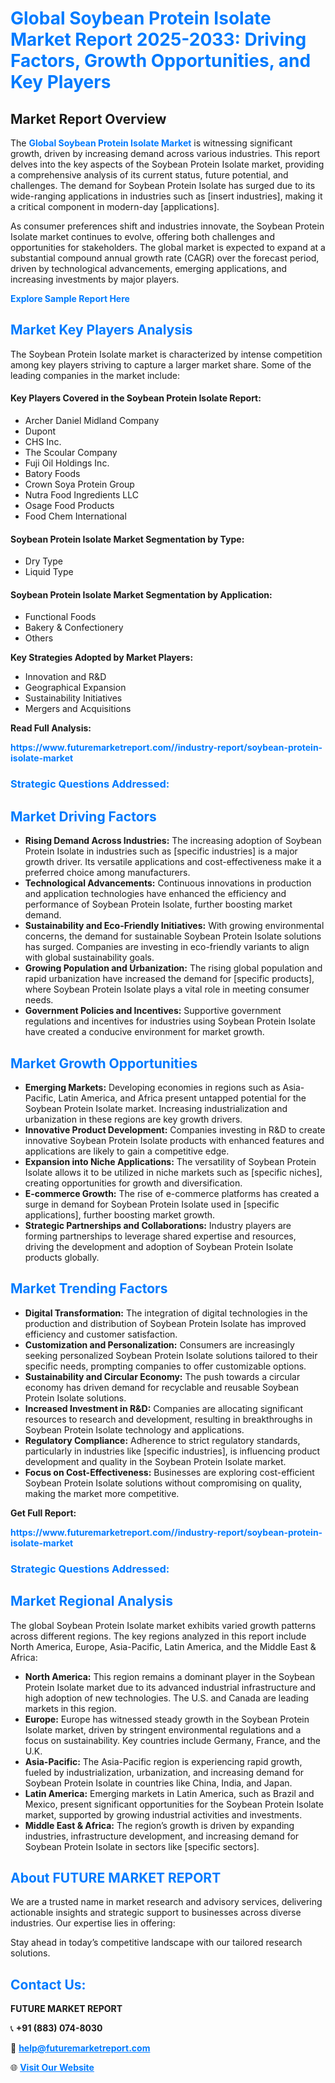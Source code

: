 <h1 style="color: #007BFF;">Global Soybean Protein Isolate Market Report 2025-2033: Driving Factors, Growth Opportunities, and Key Players</h1>

<section id="overview">
<h2>Market Report Overview</h2>
<p>The <a href="https://www.futuremarketreport.com//industry-report/soybean-protein-isolate-market" style="color: #007BFF; text-decoration: none;"><strong>Global Soybean Protein Isolate Market</strong></a> is witnessing significant growth, driven by increasing demand across various industries. This report delves into the key aspects of the Soybean Protein Isolate market, providing a comprehensive analysis of its current status, future potential, and challenges. The demand for Soybean Protein Isolate has surged due to its wide-ranging applications in industries such as [insert industries], making it a critical component in modern-day [applications].</p>
<p>As consumer preferences shift and industries innovate, the Soybean Protein Isolate market continues to evolve, offering both challenges and opportunities for stakeholders. The global market is expected to expand at a substantial compound annual growth rate (CAGR) over the forecast period, driven by technological advancements, emerging applications, and increasing investments by major players.</p>
</section>

<section id="overview">
<p><a href="https://www.futuremarketreport.com//request-sample/reportId=57578" style="color: #007BFF; text-decoration: none;"><strong>Explore Sample Report Here</strong></a></p>
</section>

<section id="key-players">
<h2 style="color: #007BFF;">Market Key Players Analysis</h2>
<p>The Soybean Protein Isolate market is characterized by intense competition among key players striving to capture a larger market share. Some of the leading companies in the market include:</p>
<h4>Key Players Covered in the Soybean Protein Isolate Report:</h4>
<ul><li>Archer Daniel Midland Company</li><li>Dupont</li><li>CHS Inc.</li><li>The Scoular Company</li><li>Fuji Oil Holdings Inc.</li><li>Batory Foods</li><li>Crown Soya Protein Group</li><li>Nutra Food Ingredients LLC</li><li>Osage Food Products</li><li>Food Chem International</li></ul>
<h4>Soybean Protein Isolate Market Segmentation by Type:</h4>
<ul><li>Dry Type</li><li>Liquid Type</li></ul>

<h4>Soybean Protein Isolate Market Segmentation by Application:</h4>
<ul><li>Functional Foods</li><li>Bakery &amp; Confectionery</li><li>Others</li></ul>
<p><strong>Key Strategies Adopted by Market Players:</strong></p>
<ul>
<li>Innovation and R&D</li>
<li>Geographical Expansion</li>
<li>Sustainability Initiatives</li>
<li>Mergers and Acquisitions</li>
</ul>
</section>

<section>
<p><strong>Read Full Analysis: </strong></p><a href="https://www.futuremarketreport.com//industry-report/soybean-protein-isolate-market" style="color: #007BFF; text-decoration: none;"><strong>https://www.futuremarketreport.com//industry-report/soybean-protein-isolate-market</strong></a>
<h3 style="color: #007BFF;">Strategic Questions Addressed:</h3>
</section>

<section id="driving-factors">
<h2 style="color: #007BFF;">Market Driving Factors</h2>
<ul>
<li><strong>Rising Demand Across Industries:</strong> The increasing adoption of Soybean Protein Isolate in industries such as [specific industries] is a major growth driver. Its versatile applications and cost-effectiveness make it a preferred choice among manufacturers.</li>
<li><strong>Technological Advancements:</strong> Continuous innovations in production and application technologies have enhanced the efficiency and performance of Soybean Protein Isolate, further boosting market demand.</li>
<li><strong>Sustainability and Eco-Friendly Initiatives:</strong> With growing environmental concerns, the demand for sustainable Soybean Protein Isolate solutions has surged. Companies are investing in eco-friendly variants to align with global sustainability goals.</li>
<li><strong>Growing Population and Urbanization:</strong> The rising global population and rapid urbanization have increased the demand for [specific products], where Soybean Protein Isolate plays a vital role in meeting consumer needs.</li>
<li><strong>Government Policies and Incentives:</strong> Supportive government regulations and incentives for industries using Soybean Protein Isolate have created a conducive environment for market growth.</li>
</ul>
</section>

<section id="growth-opportunities">
<h2 style="color: #007BFF;">Market Growth Opportunities</h2>
<ul>
<li><strong>Emerging Markets:</strong> Developing economies in regions such as Asia-Pacific, Latin America, and Africa present untapped potential for the Soybean Protein Isolate market. Increasing industrialization and urbanization in these regions are key growth drivers.</li>
<li><strong>Innovative Product Development:</strong> Companies investing in R&D to create innovative Soybean Protein Isolate products with enhanced features and applications are likely to gain a competitive edge.</li>
<li><strong>Expansion into Niche Applications:</strong> The versatility of Soybean Protein Isolate allows it to be utilized in niche markets such as [specific niches], creating opportunities for growth and diversification.</li>
<li><strong>E-commerce Growth:</strong> The rise of e-commerce platforms has created a surge in demand for Soybean Protein Isolate used in [specific applications], further boosting market growth.</li>
<li><strong>Strategic Partnerships and Collaborations:</strong> Industry players are forming partnerships to leverage shared expertise and resources, driving the development and adoption of Soybean Protein Isolate products globally.</li>
</ul>
</section>

<section id="trending-factors">
<h2 style="color: #007BFF;">Market Trending Factors</h2>
<ul>
<li><strong>Digital Transformation:</strong> The integration of digital technologies in the production and distribution of Soybean Protein Isolate has improved efficiency and customer satisfaction.</li>
<li><strong>Customization and Personalization:</strong> Consumers are increasingly seeking personalized Soybean Protein Isolate solutions tailored to their specific needs, prompting companies to offer customizable options.</li>
<li><strong>Sustainability and Circular Economy:</strong> The push towards a circular economy has driven demand for recyclable and reusable Soybean Protein Isolate solutions.</li>
<li><strong>Increased Investment in R&D:</strong> Companies are allocating significant resources to research and development, resulting in breakthroughs in Soybean Protein Isolate technology and applications.</li>
<li><strong>Regulatory Compliance:</strong> Adherence to strict regulatory standards, particularly in industries like [specific industries], is influencing product development and quality in the Soybean Protein Isolate market.</li>
<li><strong>Focus on Cost-Effectiveness:</strong> Businesses are exploring cost-efficient Soybean Protein Isolate solutions without compromising on quality, making the market more competitive.</li>
</ul>
</section>

<section>
<p><strong>Get Full Report: </strong></p><a href="https://www.futuremarketreport.com//industry-report/soybean-protein-isolate-market" style="color: #007BFF; text-decoration: none;"><strong>https://www.futuremarketreport.com//industry-report/soybean-protein-isolate-market</strong></a>
<h3 style="color: #007BFF;">Strategic Questions Addressed:</h3>
</section>


<section id="regional-analysis">
<h2 style="color: #007BFF;">Market Regional Analysis</h2>
<p>The global Soybean Protein Isolate market exhibits varied growth patterns across different regions. The key regions analyzed in this report include North America, Europe, Asia-Pacific, Latin America, and the Middle East & Africa:</p>
<ul>
<li><strong>North America:</strong> This region remains a dominant player in the Soybean Protein Isolate market due to its advanced industrial infrastructure and high adoption of new technologies. The U.S. and Canada are leading markets in this region.</li>
<li><strong>Europe:</strong> Europe has witnessed steady growth in the Soybean Protein Isolate market, driven by stringent environmental regulations and a focus on sustainability. Key countries include Germany, France, and the U.K.</li>
<li><strong>Asia-Pacific:</strong> The Asia-Pacific region is experiencing rapid growth, fueled by industrialization, urbanization, and increasing demand for Soybean Protein Isolate in countries like China, India, and Japan.</li>
<li><strong>Latin America:</strong> Emerging markets in Latin America, such as Brazil and Mexico, present significant opportunities for the Soybean Protein Isolate market, supported by growing industrial activities and investments.</li>
<li><strong>Middle East & Africa:</strong> The region’s growth is driven by expanding industries, infrastructure development, and increasing demand for Soybean Protein Isolate in sectors like [specific sectors].</li>
</ul>
</section>

<footer>
<h2 style="color: #007BFF;">About FUTURE MARKET REPORT</h2>
<p>We are a trusted name in market research and advisory services, delivering actionable insights and strategic support to businesses across diverse industries. Our expertise lies in offering:</p>

<p>Stay ahead in today’s competitive landscape with our tailored research solutions.</p>

<h2 style="color: #007BFF;">Contact Us:</h2>
<p><strong>FUTURE MARKET REPORT</strong></p>
<p>📞 <strong>+91 (883) 074-8030</strong></p>
<p>📧 <strong><a href="mailto:help@futuremarketreport.com" style="color: #007BFF;">help@futuremarketreport.com</a></strong></p>
<p>🌐 <strong><a href="https://www.futuremarketreport.com/" style="color: #007BFF;">Visit Our Website</a></strong></p>
</footer>